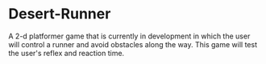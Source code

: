 # Desert-Runner
A 2-d platformer game that is currently in development in which the user will control a runner and avoid obstacles along the way. This game will test the user's reflex and reaction time.
